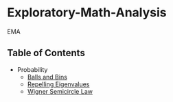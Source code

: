 # Exploratory-Math-Analysis
EMA

## Table of Contents
- Probability
  - [Balls and Bins](Probability/Balls&Bins.ipynb)
  - [Repelling Eigenvalues](Probability/Repelling%20EigenValues.ipynb)
  - [Wigner Semicircle Law](Probability/Wigner.ipynb)
  
